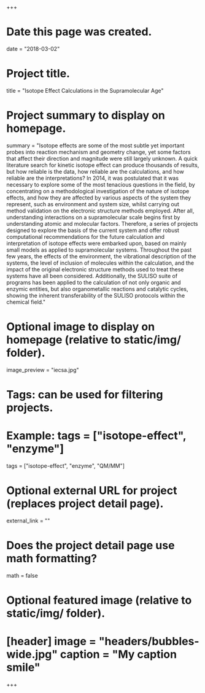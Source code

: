 
+++
# Date this page was created.
date = "2018-03-02"
# Project title.
title = "Isotope Effect Calculations in the Supramolecular Age"
# Project summary to display on homepage.
summary = "Isotope effects are some of the most subtle yet important probes into reaction mechanism and geometry change, yet some factors that affect their direction and magnitude were still largely unknown. A quick literature search for kinetic isotope effect can produce thousands of results, but how reliable is the data, how reliable are the calculations, and how reliable are the interpretations?
In 2014, it was postulated that it was necessary to explore some of the most tenacious questions in the field, by concentrating on a methodological investigation of the nature of isotope effects, and how they are affected by various aspects of the system they represent, such as environment and system size, whilst carrying out method validation on the electronic structure methods employed. After all, understanding interactions on a supramolecular scale begins first by understanding atomic and molecular factors.
Therefore, a series of projects designed to explore the basis of the current system and offer robust computational recommendations for the future calculation and interpretation of isotope effects were embarked upon, based on mainly small models as applied to supramolecular systems. Throughout the past few years, the effects of the environment, the vibrational description of the systems, the level of inclusion of molecules within the calculation, and the impact of the original electronic structure methods used to treat these systems have all been considered.
Additionally, the SULISO suite of programs has been applied to the calculation of not only organic and enzymic entities, but also organometallic reactions and catalytic cycles, showing the inherent transferability of the SULISO protocols within the chemical field."
# Optional image to display on homepage (relative to static/img/ folder).
image_preview = "iecsa.jpg"
# Tags: can be used for filtering projects.
# Example: tags = ["isotope-effect", "enzyme"]
tags = ["isotope-effect", "enzyme", "QM/MM"]
# Optional external URL for project (replaces project detail page).
external_link = ""
# Does the project detail page use math formatting?
math = false
# Optional featured image (relative to static/img/ folder).
# [header] image = "headers/bubbles-wide.jpg" caption = "My caption smile"
+++
